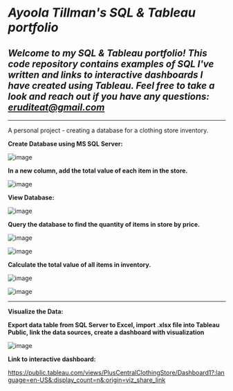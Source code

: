 # ***Ayoola Tillman's SQL & Tableau portfolio*** 

## *Welcome to my SQL & Tableau portfolio! This code repository contains examples of SQL I've written and links to interactive dashboards I have created using Tableau. Feel free to take a look and reach out if you have any questions: eruditeat@gmail.com*

___________________________

A personal project - creating a database for a clothing store inventory.

**Create Database using MS SQL Server:**

![image](https://user-images.githubusercontent.com/113871284/233525055-0846b555-03b6-48b1-acad-24f549ae307f.png)

**In a new column, add the total value of each item in the store.**

![image](https://user-images.githubusercontent.com/113871284/233519116-6169cd2c-9ab1-450e-a91e-ee8e1ea4fb20.png)

**View Database:**

![image](https://user-images.githubusercontent.com/113871284/233525469-7d0ffc11-5d8f-416e-a006-1d3bd7072a7f.png)


**Query the database to find the quantity of items in store by price.**

![image](https://user-images.githubusercontent.com/113871284/233520218-553b4e0c-4310-4a0c-ad48-8e146bba377f.png)

![image](https://user-images.githubusercontent.com/113871284/233520178-1e3a4bf3-5f0d-4949-b367-7a2f57093b07.png)

**Calculate the total value of all items in inventory.**

![image](https://user-images.githubusercontent.com/113871284/233520496-bf5ce2f5-11dc-48fc-99c4-092ae16f4511.png)

![image](https://user-images.githubusercontent.com/113871284/233520568-939f6989-4ac2-424e-8dcd-5a39b345fd90.png)


_________________________________________________________

**Visualize the Data:**

**Export data table from SQL Server to Excel, import .xlsx file into Tableau Public, link the data sources, create a dashboard with visualization**

![image](https://github.com/eruditeat/SQL-Tableau/assets/113871284/a06e172d-754b-455b-8c00-673795a40917)


**Link to interactive dashboard:**

https://public.tableau.com/views/PlusCentralClothingStore/Dashboard1?:language=en-US&:display_count=n&:origin=viz_share_link




